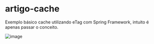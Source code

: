 # artigo-cache
Exemplo básico cache utilizando eTag com Spring Framework, intuito é apenas passar o conceito.

![image](https://github.com/user-attachments/assets/a78b27a1-8cf6-4bcf-b316-380a68bf4a2b)

